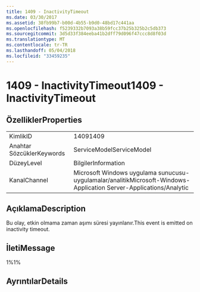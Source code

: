 ```yaml
---
title: 1409 - InactivityTimeout
ms.date: 03/30/2017
ms.assetid: 38fb99b7-b00d-4b55-b9d0-48bd17c441aa
ms.openlocfilehash: f5239332b7093a38b59fcc37b25b325b2c5db373
ms.sourcegitcommit: 3d5d33f384eeba41b2dff79d096f47ccc8d8f03d
ms.translationtype: MT
ms.contentlocale: tr-TR
ms.lasthandoff: 05/04/2018
ms.locfileid: "33459235"
---
```

# <a name="1409---inactivitytimeout"></a><span data-ttu-id="60363-102">1409 - InactivityTimeout</span><span class="sxs-lookup"><span data-stu-id="60363-102">1409 - InactivityTimeout</span></span>
## <a name="properties"></a><span data-ttu-id="60363-103">Özellikler</span><span class="sxs-lookup"><span data-stu-id="60363-103">Properties</span></span>  
  
|||  
|-|-|  
|<span data-ttu-id="60363-104">Kimlik</span><span class="sxs-lookup"><span data-stu-id="60363-104">ID</span></span>|<span data-ttu-id="60363-105">1409</span><span class="sxs-lookup"><span data-stu-id="60363-105">1409</span></span>|  
|<span data-ttu-id="60363-106">Anahtar Sözcükler</span><span class="sxs-lookup"><span data-stu-id="60363-106">Keywords</span></span>|<span data-ttu-id="60363-107">ServiceModel</span><span class="sxs-lookup"><span data-stu-id="60363-107">ServiceModel</span></span>|  
|<span data-ttu-id="60363-108">Düzey</span><span class="sxs-lookup"><span data-stu-id="60363-108">Level</span></span>|<span data-ttu-id="60363-109">Bilgiler</span><span class="sxs-lookup"><span data-stu-id="60363-109">Information</span></span>|  
|<span data-ttu-id="60363-110">Kanal</span><span class="sxs-lookup"><span data-stu-id="60363-110">Channel</span></span>|<span data-ttu-id="60363-111">Microsoft Windows uygulama sunucusu-uygulamalar/analitik</span><span class="sxs-lookup"><span data-stu-id="60363-111">Microsoft-Windows-Application Server-Applications/Analytic</span></span>|  
  
## <a name="description"></a><span data-ttu-id="60363-112">Açıklama</span><span class="sxs-lookup"><span data-stu-id="60363-112">Description</span></span>  
 <span data-ttu-id="60363-113">Bu olay, etkin olmama zaman aşımı süresi yayınlanır.</span><span class="sxs-lookup"><span data-stu-id="60363-113">This event is emitted on inactivity timeout.</span></span>  
  
## <a name="message"></a><span data-ttu-id="60363-114">İleti</span><span class="sxs-lookup"><span data-stu-id="60363-114">Message</span></span>  
 <span data-ttu-id="60363-115">1%</span><span class="sxs-lookup"><span data-stu-id="60363-115">1%</span></span>  
  
## <a name="details"></a><span data-ttu-id="60363-116">Ayrıntılar</span><span class="sxs-lookup"><span data-stu-id="60363-116">Details</span></span>
